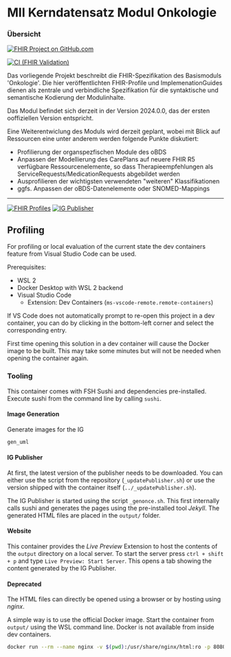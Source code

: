 # MII Kerndatensatz Modul Onkologie

### Übersicht

[![FHIR Project on GitHub.com](https://img.shields.io/badge/FHIR_project_on_GitHub.com-kerndatensatzmodul--onkologie-green)](https://github.com/medizininformatik-initiative/kerndatensatzmodul-onkologie) 

[![CI (FHIR Validation)](https://github.com/medizininformatik-initiative/kerndatensatzmodul-onkologie/actions/workflows/main.yml/badge.svg)](https://github.com/medizininformatik-initiative/kerndatensatzmodul-onkologie/actions/workflows/main.yml)

Das vorliegende Projekt beschreibt die FHIR-Spezifikation des Basismoduls 'Onkologie'. Die hier veröffentlichten FHIR-Profile und ImplemenationGuides dienen als zentrale und verbindliche Spezifikation für die syntaktische und semantische Kodierung der Modulinhalte.

Das Modul befindet sich derzeit in der Version 2024.0.0, das der ersten ooffiziellen Version entspricht. 


Eine Weiterentwiclung des Moduls wird derzeit geplant, wobei mit Blick auf Ressourcen eine unter anderem werden folgende Punkte diskutiert: 

- Profilierung der organspezfischen Module des oBDS
- Anpassen der Modellierung des CarePlans auf neuere FHIR R5 verfügbare Ressourcenelemente, so dass Therapieempfehlungen als ServiceRequests/MedicationRequests abgebildet werden
- Ausprofilieren der wichtigsten verwendeten "weiteren" Klassifikationen
- ggfs. Anpassen der oBDS-Datenelemente oder SNOMED-Mappings   






--- 

[![FHIR Profiles](https://github.com/medizininformatik-initiative/kerndatensatzmodul-onkologie/actions/workflows/build-profiles.yaml/badge.svg)](https://github.com/medizininformatik-initiative/kerndatensatzmodul-onkologie/actions/workflows/build-profiles.yaml)
[![IG Publisher](https://github.com/medizininformatik-initiative/kerndatensatzmodul-onkologie/actions/workflows/build-ig.yml/badge.svg)](https://github.com/medizininformatik-initiative/kerndatensatzmodul-onkologie/actions/workflows/build-ig.yml)

## Profiling

For profiling or local evaluation of the current state the dev containers feature from Visual Studio Code can be used.

Prerequisites:

- WSL 2
- Docker Desktop with WSL 2 backend
- Visual Studio Code
  - Extension: Dev Containers (`ms-vscode-remote.remote-containers`)

If VS Code does not automatically prompt to re-open this project in a dev container, you can do by clicking in the bottom-left corner and select the corresponding entry.

First time opening this solution in a dev container will cause the Docker image to be built. This may take some minutes but will not be needed when opening the container again.

### Tooling

This container comes with FSH Sushi and dependencies pre-installed. Execute sushi from the command line by calling `sushi`.

#### Image Generation

Generate images for the IG

```bash
gen_uml
```

#### IG Publisher

At first, the latest version of the publisher needs to be downloaded. You can either use the script from the repository (`_updatePublisher.sh`) or use the version shipped with the container itself (`../_updatePublisher.sh`).

The IG Publisher is started using the script `_genonce.sh`. This first internally calls sushi and generates the pages using the pre-installed tool _Jekyll_. The generated HTML files are placed in the `output/` folder.

#### Website

This container provides the _Live Preview_ Extension to host the contents of the `output` directory on a local server. To start the server press `ctrl + shift + p` and type `Live Preview: Start Server`. This opens a tab showing the content generated by the IG Publisher.

#### Deprecated

The HTML files can directly be opened using a browser or by hosting using _nginx_.

A simple way is to use the official Docker image. Start the container from `output/` using the WSL command line. Docker is not available from inside dev containers.

```bash
docker run --rm --name nginx -v $(pwd):/usr/share/nginx/html:ro -p 8080:80 nginx
```
